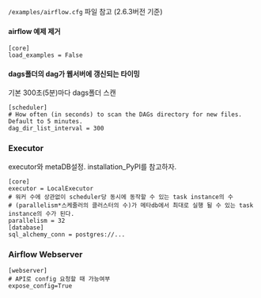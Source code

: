 `/examples/airflow.cfg` 파일 참고 (2.6.3버전 기준)

#### airflow 예제 제거
```
[core]
load_examples = False
```

#### dags폴더의 dag가 웹서버에 갱신되는 타이밍

기본 300초(5분)마다 dags폴더 스캔
```
[scheduler]
# How often (in seconds) to scan the DAGs directory for new files. Default to 5 minutes.
dag_dir_list_interval = 300
```

### Executor

executor와 metaDB설정. installation_PyPI를 참고하자.
```
[core]
executor = LocalExecutor
# 워커 수에 상관없이 scheduler당 동시에 동작할 수 있는 task instance의 수
# (parallelism*스케줄러의 클러스터의 수)가 메타db에서 최대로 실행 될 수 있는 task instance의 수가 된다.
parallelism = 32
[database]
sql_alchemy_conn = postgres://...
```

### Airflow Webserver
```
[webserver]
# API로 config 요청할 때 가능여부
expose_config=True
```
